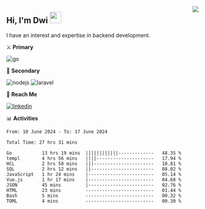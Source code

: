 [<img src="https://komarev.com/ghpvc/?username=masred&color=green&style=flat-square&label=Profile+Views" align="right">](github.com/masred)

## Hi, I'm Dwi <img src="https://raw.githubusercontent.com/MartinHeinz/MartinHeinz/master/wave.gif" width="30px">

I have an interest and expertise in backend development.

⚔️ **Primary**

![go](https://img.shields.io/badge/---?logo=go&label=Golang&style=social)

🔪 **Secondary**

![nodejs](https://img.shields.io/badge/---?logo=node.js&label=Node.js&style=social&logoColor=green)
![laravel](https://img.shields.io/badge/---?logo=laravel&label=Laravel&style=social)

🔗 **Reach Me**

[![linkedin](https://img.shields.io/badge/---?logo=linkedin&label=LinkedIn&style=social)](https://linkedin.com/in/dwifitriyanto)

📊 **Activities**

<!--START_SECTION:waka-->

```all_time
From: 10 June 2024 - To: 17 June 2024

Total Time: 27 hrs 31 mins

Go           13 hrs 19 mins  ||||||||||||-------------   48.35 %
templ        4 hrs 56 mins   ||||---------------------   17.94 %
HCL          2 hrs 58 mins   |||----------------------   10.81 %
SQL          2 hrs 12 mins   ||-----------------------   08.02 %
JavaScript   1 hr 24 mins    |------------------------   05.14 %
Vue.js       1 hr 17 mins    |------------------------   04.68 %
JSON         45 mins         |------------------------   02.76 %
HTML         23 mins         -------------------------   01.44 %
Bash         5 mins          -------------------------   00.32 %
TOML         4 mins          -------------------------   00.30 %
```

<!--END_SECTION:waka-->
